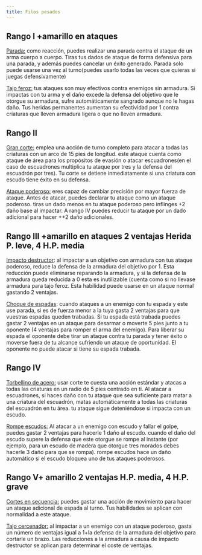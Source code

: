 ```yaml
---
title: Filos pesados
---
```


## Rango I +amarillo en ataques

<u>Parada:</u> como reacción, puedes realizar una parada contra el ataque de un arma cuerpo a cuerpo. Tiras tus dados de ataque de forma defensiva para una parada, y además puedes cancelar un éxito generado. Parada solo puede usarse una vez al turno(puedes usarlo todas las veces que quieras si juegas defensivamente)

<u>Tajo feroz:</u> tus ataques son muy efectivos contra enemigos sin armadura. Si impactas con tu arma y el daño excede la defensa del objetivo que le otorgue su armadura, sufre automáticamente sangrado aunque no le hagas daño. Tus heridas permanentes aumentan su efectividad por 1 contra criaturas que lleven armadura ligera o que no lleven armadura.

## Rango II

<u>Gran corte:</u> emplea una acción de turno completo para atacar a todas las criaturas con un arco de 15 pies de longitud. este ataque cuenta como ataque de área para los propósitos de evasión o atacar escuadrones(en el caso de escuadrones multiplica tu ataque por tres y la defensa del escuadrón por tres). Tu corte se detiene inmediatamente si una criatura con escudo tiene éxito en su defensa.

<u>Ataque poderoso:</u> eres capaz de cambiar precisión por mayor fuerza de ataque. Antes de atacar, puedes declarar tu ataque como un ataque poderoso. tiras un dado menos en tu ataque poderoso pero inflinges +2 daño base al impactar. A rango IV puedes reducir tu ataque por un dado adicional para hacer ++2 daño adicionales.

## Rango III +amarillo en ataques 2 ventajas Herida P. leve, 4 H.P. media

<u>Impacto destructor</u>: al impactar a un objetivo con armadura con tus ataque poderoso, reduce la defensa de la armadura del objetivo por 1. Esta reducción puede eliminarse reparando la armadura, y si la defensa de la armadura queda reducida a 0 esta es inutilizable (cuenta como si no llevase armadura para tajo feroz. Esta habilidad puede usarse en un ataque normal gastando 2 ventajas.

<u>Choque de espadas</u>: cuando ataques a un enemigo con tu espada y este use parada, si es de fuerza menor a la tuya gasta 2 ventajas para que vuestras espadas queden trabadas. Si tu espada está trabada puedes gastar 2 ventajas en un ataque para desarmar o moverte 5 pies junto a tu oponente (4 ventajas para romper el arma del enemigo). Para liberar su espada el oponente debe tirar un ataque contra tu parada y tener éxito o moverse fuera de tu alcance sufriendo un ataque de oportunidad. El oponente no puede atacar si tiene su espada trabada.

## Rango IV

<u>Torbellino de acero:</u> usar corte te cuesta una acción estándar y atacas a todas las criaturas en un radio de 5 pies centrado en ti. Al atacar a escuadrones, si haces daño con tu ataque que sea suficiente para matar a una criatura del escuadrón, matas automáticamente a todas las criaturas del escuadrón en tu área. tu ataque sigue deteniéndose si impacta con un escudo.

<u>Rompe escudos:</u> Al atacar a un enemigo con escudo y fallar el golpe, puedes gastar 2 ventajas para hacerle 1 daño al escudo. cuando el daño del escudo supere la defensa que este otorgue se rompe al instante (por ejemplo, para un escudo de madera que otorgue tres morados debes hacerle 3 daño para que se rompa). rompe escudos hace un daño automático si el escudo bloquea uno de tus ataques poderosos.



## Rango V+ amarillo 2 ventajas H.P. media, 4 H.P. grave

<u>Cortes en secuencia:</u> puedes gastar una acción de movimiento para hacer un ataque adicional de espada al turno. Tus habilidades se aplican con normalidad a este ataque.

<u>Tajo cercenador:</u> al impactar a un enemigo con un ataque poderoso, gasta un número de ventajas igual a 1+la defensa de la armadura del objetivo para cortarle un brazo. Las reducciones a la armadura a causa de impacto destructor se aplican para determinar el coste de ventajas.




